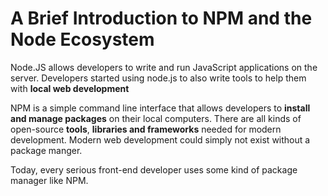 # A Brief Introduction to NPM and the Node Ecosystem
Node.JS allows developers to write and run JavaScript applications on the server. Developers started using node.js to also write tools to help them with **local web development**

NPM is a simple command line interface that allows developers to **install and manage packages** on their local computers. There are all kinds of open-source **tools**, **libraries and frameworks** needed for modern development. Modern web development could simply not exist without a package manger.

Today, every serious front-end developer uses some kind of package manager like NPM.